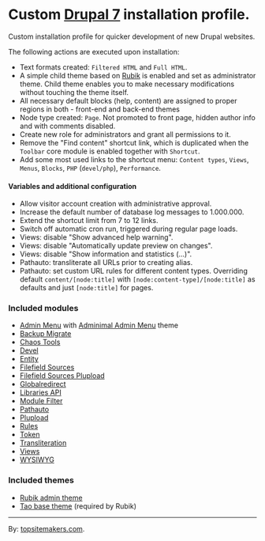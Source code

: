 # Custom [Drupal 7](http://drupal.org) installation profile.

Custom installation profile for quicker development of new Drupal websites.

The following actions are executed upon installation:

- Text formats created: `Filtered HTML` and `Full HTML`.
- A simple child theme based on [Rubik](http://drupal.org/project/rubik) is enabled and set as administrator theme. Child theme enables you to make necessary modifications without touching the theme itself.
- All necessary default blocks (help, content) are assigned to proper regions in both - front-end and back-end themes
- Node type created: `Page`. Not promoted to front page, hidden author info and with comments disabled.
- Create new role for administrators and grant all permissions to it.
- Remove the "Find content" shortcut link, which is duplicated when the `Toolbar` core module is enabled together with `Shortcut`.
- Add some most used links to the shortcut menu: `Content types`, `Views`, `Menus`, `Blocks`, `PHP` (`devel/php`), `Performance`.

#### Variables and additional configuration

- Allow visitor account creation with administrative approval.
- Increase the default number of database log messages to 1.000.000.
- Extend the shortcut limit from 7 to 12 links.
- Switch off automatic cron run, triggered during regular page loads.
- Views: disable "Show advanced help warning".
- Views: disable "Automatically update preview on changes".
- Views: disable "Show information and statistics (...)".
- Pathauto: transliterate all URLs prior to creating alias.
- Pathauto: set custom URL rules for different content types. Overriding default `content/[node:title]` with `[node:content-type]/[node:title]` as defaults and just `[node:title]` for pages.

### Included modules

- [Admin Menu](http://drupal.org/project/admin_menu) with [Adminimal Admin Menu](http://drupal.org/project/adminimal_admin_menu) theme
- [Backup Migrate](http://drupal.org/project/backup_migrate)
- [Chaos Tools](http://drupal.org/project/ctools)
- [Devel](http://drupal.org/project/devel)
- [Entity](http://drupal.org/project/entity)
- [Filefield Sources](http://drupal.org/project/filefield_sources)
- [Filefield Sources Plupload](http://drupal.org/project/filefield_sources_plupload)
- [Globalredirect](http://drupal.org/project/globalredirect)
- [Libraries API](http://drupal.org/project/libraries)
- [Module Filter](http://drupal.org/project/module_filter)
- [Pathauto](http://drupal.org/project/pathauto)
- [Plupload](http://drupal.org/project/plupload)
- [Rules](http://drupal.org/project/rules)
- [Token](http://drupal.org/project/token)
- [Transliteration](http://drupal.org/project/transliteration)
- [Views](http://drupal.org/project/views)
- [WYSIWYG](http://drupal.org/project/wysiwyg)

### Included themes

- [Rubik admin theme](http://drupal.org/project/rubik)
- [Tao base theme](http://drupal.org/project/tao) (required by Rubik)

<hr>

By: [topsitemakers.com](http://www.topsitemakers.com).